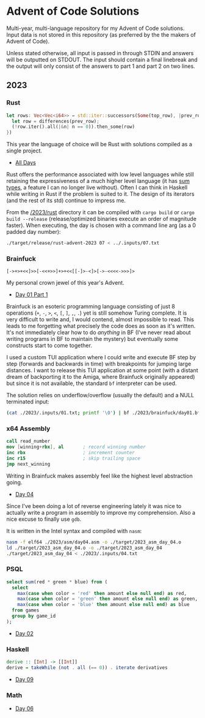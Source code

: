# Advent of Code Solutions

Multi-year, multi-language repository for my Advent of Code solutions.
Input data is not stored in this repository (as preferred by the the makers of Advent of Code).

Unless stated otherwise, all input is passed in through STDIN and answers will be outputted on STDOUT.
The input should contain a final linebreak and the output will only consist of the answers to part 1 and part 2 on two lines.

## 2023

### Rust

```rust
let rows: Vec<Vec<i64>> = std::iter::successors(Some(top_row), |prev_row| {
  let row = differences(prev_row);
  (!row.iter().all(|&n| n == 0)).then_some(row)
})
```

This year the language of choice will be Rust with solutions compiled as a single project.

- [All Days](/2023/rust/src)

Rust offers the performance associated with low level languages while still retaining the expressiveness of a much higher level language (it has [sum types](https://en.wikipedia.org/wiki/Algebraic_data_type), a feature I can no longer live without). Often I can think in Haskell while writing in Rust if the problem is suited to it. The design of its iterators (and the rest of its std) continue to impress me.

From the [/2023/rust](/2023/rust) directory it can be compiled with `cargo build` or `cargo build --release` (release/optimized binaries execute an order of magnitude faster).
When executing, the day is chosen with a command line arg (as a 0 padded day number):

```bash
./target/release/rust-advent-2023 07 < ../.inputs/07.txt
```

### Brainfuck

```brainfuck
[->+>+<<]>>[-<<+>>]+>+<<[[-]>-<]>[->-<<<<->>>]>
```

My personal crown jewel of this year's Advent.

- [Day 01 Part 1](/2023/brainfuck/day01.bf)

Brainfuck is an esoteric programming language consisting of just 8 operations (`+`, `-`, `>`, `<`, `[`, `]`, `,`, `.`) yet is still somehow Turing complete. It is very difficult to write and, I would contend, almost impossible to read. This leads to me forgetting what precisely the code does as soon as it's written. It's not immediately clear how to do _anything_ in BF (I've never read about writing programs in BF to maintain the mystery) but eventually some constructs start to come together.

I used a custom TUI application where I could write and execute BF step by step (forwards and backwards in time) with breakpoints for jumping large distances. I want to release this TUI application at some point (with a distant dream of backporting it to the Amiga, where Brainfuck originally appeared) but since it is not available, the standard `bf` interpreter can be used.

The solution relies on underflow/overflow (usually the default) and a NULL terminated input:

```bash
(cat ./2023/.inputs/01.txt; printf '\0') | bf ./2023/brainfuck/day01.bf
```

### x64 Assembly

```nasm
call read_number
mov [winning+rbx], al       ; record winning number
inc rbx                     ; increment counter
inc r15                     ; skip trailing space
jmp next_winning
```

Writing in Brainfuck makes assembly feel like the highest level abstraction going.

- [Day 04](/2023/assembly/day04.asm)

Since I've been doing a lot of reverse engineering lately it was nice to actually write a program in assembly to improve my comprehension. Also a nice excuse to finally use `gdb`.

It is written in the Intel syntax and compiled with `nasm`:

```bash
nasm -f elf64 ./2023/asm/day04.asm -o ./target/2023_asm_day_04.o
ld ./target/2023_asm_day_04.o -o ./target/2023_asm_day_04
./target/2023_asm_day_04 < ./2023/.inputs/04.txt
```

### PSQL

```sql
select sum(red * green * blue) from (
  select
    max(case when color = 'red' then amount else null end) as red,
    max(case when color = 'green' then amount else null end) as green,
    max(case when color = 'blue' then amount else null end) as blue
  from games
  group by game_id
);
```

- [Day 02](/2023/psql/day02.sql)

### Haskell

```haskell
derive :: [Int] -> [[Int]]
derive = takeWhile (not . all (== 0)) . iterate derivatives
```

- [Day 09](/2023/haskell/day09.hs)

### Math

- [Day 06](/2023/haskell/day06.png)
